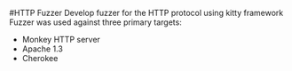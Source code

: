 #HTTP Fuzzer
Develop fuzzer for the HTTP protocol using kitty framework
Fuzzer was used against three primary targets: 
  - Monkey HTTP server 
  - Apache 1.3 
  - Cherokee 
 
  
